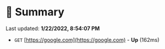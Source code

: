 # 📖 Summary
Last updated: **1/22/2022, 8:54:07 PM**

- `GET` [https://google.com](https://google.com) - **Up** (162ms)
